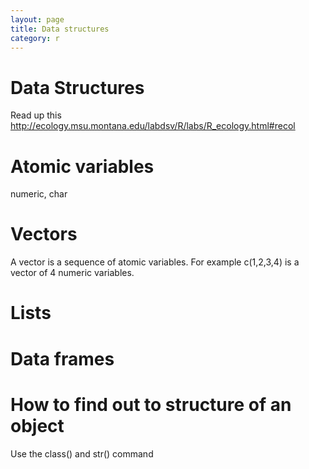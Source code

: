```yaml
---
layout: page
title: Data structures
category: r
---
```


Data Structures
===


Read up this http://ecology.msu.montana.edu/labdsv/R/labs/R_ecology.html#recol


# Atomic variables

numeric, char


# Vectors

A vector is a sequence of atomic variables. For example c(1,2,3,4) is a vector of 4 numeric variables. 

# Lists

# Data frames

# How to find out to structure of an object

Use the class() and str() command
